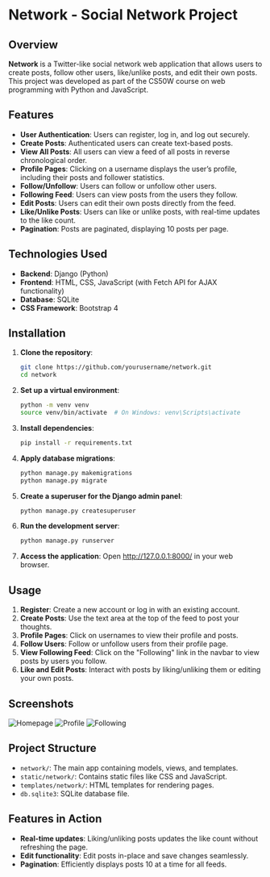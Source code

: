# Network - Social Network Project

## Overview
**Network** is a Twitter-like social network web application that allows users to create posts, follow other users, like/unlike posts, and edit their own posts. This project was developed as part of the CS50W course on web programming with Python and JavaScript.

## Features
- **User Authentication**: Users can register, log in, and log out securely.
- **Create Posts**: Authenticated users can create text-based posts.
- **View All Posts**: All users can view a feed of all posts in reverse chronological order.
- **Profile Pages**: Clicking on a username displays the user’s profile, including their posts and follower statistics.
- **Follow/Unfollow**: Users can follow or unfollow other users.
- **Following Feed**: Users can view posts from the users they follow.
- **Edit Posts**: Users can edit their own posts directly from the feed.
- **Like/Unlike Posts**: Users can like or unlike posts, with real-time updates to the like count.
- **Pagination**: Posts are paginated, displaying 10 posts per page.

## Technologies Used
- **Backend**: Django (Python)
- **Frontend**: HTML, CSS, JavaScript (with Fetch API for AJAX functionality)
- **Database**: SQLite
- **CSS Framework**: Bootstrap 4

## Installation
1. **Clone the repository**:
   ```bash
   git clone https://github.com/yourusername/network.git
   cd network
   ```
2. **Set up a virtual environment**:
   ```bash
   python -m venv venv
   source venv/bin/activate  # On Windows: venv\Scripts\activate
   ```
3. **Install dependencies**:
   ```bash
   pip install -r requirements.txt
   ```
4. **Apply database migrations**:
   ```bash
   python manage.py makemigrations
   python manage.py migrate
   ```
5. **Create a superuser for the Django admin panel**:
   ```bash
   python manage.py createsuperuser
   ```
6. **Run the development server**:
   ```bash
   python manage.py runserver
   ```
7. **Access the application**: Open http://127.0.0.1:8000/ in your web browser.

## Usage
1. **Register**: Create a new account or log in with an existing account.
2. **Create Posts**: Use the text area at the top of the feed to post your thoughts.
3. **Profile Pages**: Click on usernames to view their profile and posts.
4. **Follow Users**: Follow or unfollow users from their profile page.
5. **View Following Feed**: Click on the "Following" link in the navbar to view posts by users you follow.
6. **Like and Edit Posts**: Interact with posts by liking/unliking them or editing your own posts.

## Screenshots
![Homepage](https://github.com/user-attachments/assets/493c3879-9a0d-479d-a4b3-2ff899ec1d3f)
![Profile](https://github.com/user-attachments/assets/fd0d00b4-e296-4f81-b9cc-d2905fb8c6a0)
![Following](https://github.com/user-attachments/assets/70610bf5-848e-4e30-8ad1-3e92fe235f0a)

## Project Structure
- `network/`: The main app containing models, views, and templates.
- `static/network/`: Contains static files like CSS and JavaScript.
- `templates/network/`: HTML templates for rendering pages.
- `db.sqlite3`: SQLite database file.

## Features in Action
- **Real-time updates**: Liking/unliking posts updates the like count without refreshing the page.
- **Edit functionality**: Edit posts in-place and save changes seamlessly.
- **Pagination**: Efficiently displays posts 10 at a time for all feeds.
